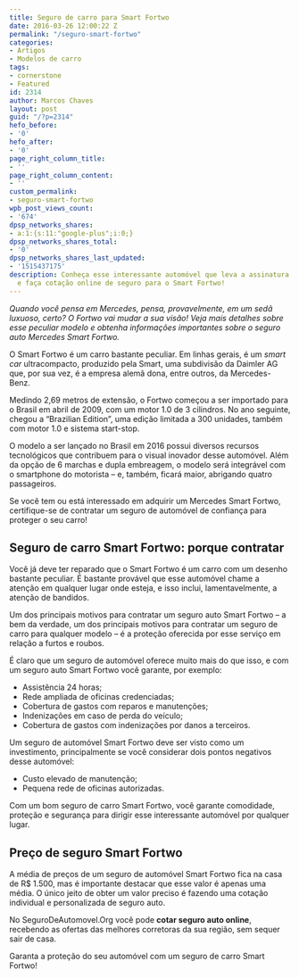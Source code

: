 ```yaml
---
title: Seguro de carro para Smart Fortwo
date: 2016-03-26 12:00:22 Z
permalink: "/seguro-smart-fortwo"
categories:
- Artigos
- Modelos de carro
tags:
- cornerstone
- Featured
id: 2314
author: Marcos Chaves
layout: post
guid: "/?p=2314"
hefo_before:
- '0'
hefo_after:
- '0'
page_right_column_title:
- ''
page_right_column_content:
- ''
custom_permalink:
- seguro-smart-fortwo
wpb_post_views_count:
- '674'
dpsp_networks_shares:
- a:1:{s:11:"google-plus";i:0;}
dpsp_networks_shares_total:
- '0'
dpsp_networks_shares_last_updated:
- '1515437175'
description: Conheça esse interessante automóvel que leva a assinatura da Mercedes
  e faça cotação online de seguro para o Smart Fortwo!
---
```


_Quando você pensa em Mercedes, pensa, provavelmente, em um sedã luxuoso, certo? O Fortwo vai mudar a sua visão! Veja mais detalhes sobre esse peculiar modelo e obtenha informações importantes sobre o seguro auto Mercedes Smart Fortwo._

O Smart Fortwo é um carro bastante peculiar. Em linhas gerais, é um _smart car_ ultracompacto, produzido pela Smart, uma subdivisão da Daimler AG que, por sua vez, é a empresa alemã dona, entre outros, da Mercedes-Benz.

Medindo 2,69 metros de extensão, o Fortwo começou a ser importado para o Brasil em abril de 2009, com um motor 1.0 de 3 cilindros. No ano seguinte, chegou a “Brazilian Edition”, uma edição limitada a 300 unidades, também com motor 1.0 e sistema start-stop.

O modelo a ser lançado no Brasil em 2016 possui diversos recursos tecnológicos que contribuem para o visual inovador desse automóvel. Além da opção de 6 marchas e dupla embreagem, o modelo será integrável com o smartphone do motorista – e, também, ficará maior, abrigando quatro passageiros.

Se você tem ou está interessado em adquirir um Mercedes Smart Fortwo, certifique-se de contratar um seguro de automóvel de confiança para proteger o seu carro!

## **Seguro de carro Smart Fortwo: porque contratar**

Você já deve ter reparado que o Smart Fortwo é um carro com um desenho bastante peculiar. É bastante provável que esse automóvel chame a atenção em qualquer lugar onde esteja, e isso inclui, lamentavelmente, a atenção de bandidos.

Um dos principais motivos para contratar um seguro auto Smart Fortwo – a bem da verdade, um dos principais motivos para contratar um seguro de carro para qualquer modelo – é a proteção oferecida por esse serviço em relação a furtos e roubos.

É claro que um seguro de automóvel oferece muito mais do que isso, e com um seguro auto Smart Fortwo você garante, por exemplo:

  * Assistência 24 horas;
  * Rede ampliada de oficinas credenciadas;
  * Cobertura de gastos com reparos e manutenções;
  * Indenizações em caso de perda do veículo;
  * Cobertura de gastos com indenizações por danos a terceiros.

Um seguro de automóvel Smart Fortwo deve ser visto como um investimento, principalmente se você considerar dois pontos negativos desse automóvel:

  * Custo elevado de manutenção;
  * Pequena rede de oficinas autorizadas.

Com um bom seguro de carro Smart Fortwo, você garante comodidade, proteção e segurança para dirigir esse interessante automóvel por qualquer lugar.

## **Preço de seguro Smart Fortwo**

A média de preços de um seguro de automóvel Smart Fortwo fica na casa de R$ 1.500, mas é importante destacar que esse valor é apenas uma média. O único jeito de obter um valor preciso é fazendo uma cotação individual e personalizada de seguro auto.

No SeguroDeAutomovel.Org você pode **cotar seguro auto online**, recebendo as ofertas das melhores corretoras da sua região, sem sequer sair de casa.

Garanta a proteção do seu automóvel com um seguro de carro Smart Fortwo!